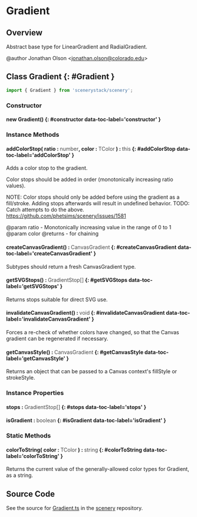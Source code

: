 # Gradient

## Overview

Abstract base type for LinearGradient and RadialGradient.

@author Jonathan Olson &lt;jonathan.olson@colorado.edu&gt;

## Class Gradient {: #Gradient }


```js
import { Gradient } from 'scenerystack/scenery';
```
### Constructor

#### new Gradient() {: #constructor data-toc-label='constructor' }

### Instance Methods

#### addColorStop( ratio : <span style="font-weight: 400; opacity: 80%;">number</span>, color : <span style="font-weight: 400; opacity: 80%;">TColor</span> ) : <span style="font-weight: 400; opacity: 80%;">this</span> {: #addColorStop data-toc-label='addColorStop' }

Adds a color stop to the gradient.

Color stops should be added in order (monotonically increasing ratio values).

NOTE: Color stops should only be added before using the gradient as a fill/stroke. Adding stops afterwards
      will result in undefined behavior.
TODO: Catch attempts to do the above. https://github.com/phetsims/scenery/issues/1581

@param ratio - Monotonically increasing value in the range of 0 to 1
@param color
@returns - for chaining

#### createCanvasGradient() : <span style="font-weight: 400; opacity: 80%;">CanvasGradient</span> {: #createCanvasGradient data-toc-label='createCanvasGradient' }

Subtypes should return a fresh CanvasGradient type.

#### getSVGStops() : <span style="font-weight: 400; opacity: 80%;">GradientStop[]</span> {: #getSVGStops data-toc-label='getSVGStops' }

Returns stops suitable for direct SVG use.

#### invalidateCanvasGradient() : <span style="font-weight: 400; opacity: 80%;">void</span> {: #invalidateCanvasGradient data-toc-label='invalidateCanvasGradient' }

Forces a re-check of whether colors have changed, so that the Canvas gradient can be regenerated if
necessary.

#### getCanvasStyle() : <span style="font-weight: 400; opacity: 80%;">CanvasGradient</span> {: #getCanvasStyle data-toc-label='getCanvasStyle' }

Returns an object that can be passed to a Canvas context's fillStyle or strokeStyle.

### Instance Properties

#### stops : <span style="font-weight: 400; opacity: 80%;">GradientStop[]</span> {: #stops data-toc-label='stops' }

#### isGradient : <span style="font-weight: 400; opacity: 80%;">boolean</span> {: #isGradient data-toc-label='isGradient' }

### Static Methods

#### colorToString( color : <span style="font-weight: 400; opacity: 80%;">TColor</span> ) : <span style="font-weight: 400; opacity: 80%;">string</span> {: #colorToString data-toc-label='colorToString' }

Returns the current value of the generally-allowed color types for Gradient, as a string.



## Source Code

See the source for [Gradient.ts](https://github.com/phetsims/scenery/blob/main/js/util/Gradient.ts) in the [scenery](https://github.com/phetsims/scenery) repository.
